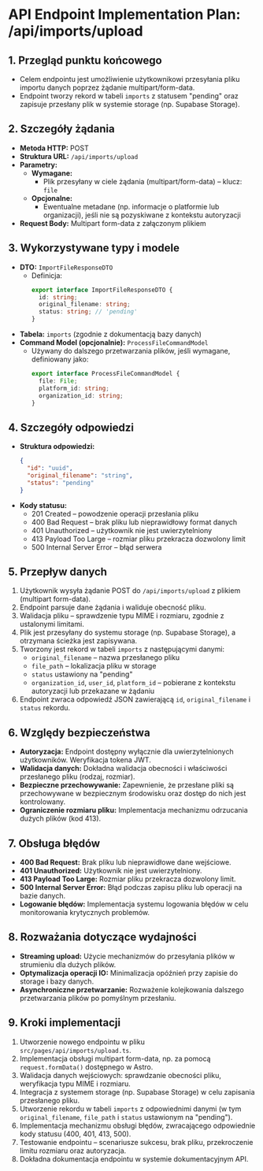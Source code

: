 # API Endpoint Implementation Plan: /api/imports/upload

## 1. Przegląd punktu końcowego

- Celem endpointu jest umożliwienie użytkownikowi przesyłania pliku importu danych poprzez żądanie multipart/form-data.
- Endpoint tworzy rekord w tabeli `imports` z statusem "pending" oraz zapisuje przesłany plik w systemie storage (np. Supabase Storage).

## 2. Szczegóły żądania

- **Metoda HTTP:** POST
- **Struktura URL:** `/api/imports/upload`
- **Parametry:**
  - **Wymagane:**
    - Plik przesyłany w ciele żądania (multipart/form-data) – klucz: `file`
  - **Opcjonalne:**
    - Ewentualne metadane (np. informacje o platformie lub organizacji), jeśli nie są pozyskiwane z kontekstu autoryzacji
- **Request Body:** Multipart form-data z załączonym plikiem

## 3. Wykorzystywane typy i modele

- **DTO:** `ImportFileResponseDTO`
  - Definicja:
    ```typescript
    export interface ImportFileResponseDTO {
      id: string;
      original_filename: string;
      status: string; // 'pending'
    }
    ```
- **Tabela:** `imports` (zgodnie z dokumentacją bazy danych)
- **Command Model (opcjonalnie):** `ProcessFileCommandModel`
  - Używany do dalszego przetwarzania plików, jeśli wymagane, definiowany jako:
    ```typescript
    export interface ProcessFileCommandModel {
      file: File;
      platform_id: string;
      organization_id: string;
    }
    ```

## 4. Szczegóły odpowiedzi

- **Struktura odpowiedzi:**
  ```json
  {
    "id": "uuid",
    "original_filename": "string",
    "status": "pending"
  }
  ```
- **Kody statusu:**
  - 201 Created – powodzenie operacji przesłania pliku
  - 400 Bad Request – brak pliku lub nieprawidłowy format danych
  - 401 Unauthorized – użytkownik nie jest uwierzytelniony
  - 413 Payload Too Large – rozmiar pliku przekracza dozwolony limit
  - 500 Internal Server Error – błąd serwera

## 5. Przepływ danych

1. Użytkownik wysyła żądanie POST do `/api/imports/upload` z plikiem (multipart form-data).
2. Endpoint parsuje dane żądania i waliduje obecność pliku.
3. Walidacja pliku – sprawdzenie typu MIME i rozmiaru, zgodnie z ustalonymi limitami.
4. Plik jest przesyłany do systemu storage (np. Supabase Storage), a otrzymana ścieżka jest zapisywana.
5. Tworzony jest rekord w tabeli `imports` z następującymi danymi:
   - `original_filename` – nazwa przesłanego pliku
   - `file_path` – lokalizacja pliku w storage
   - `status` ustawiony na "pending"
   - `organization_id`, `user_id`, `platform_id` – pobierane z kontekstu autoryzacji lub przekazane w żądaniu
6. Endpoint zwraca odpowiedź JSON zawierającą `id`, `original_filename` i `status` rekordu.

## 6. Względy bezpieczeństwa

- **Autoryzacja:** Endpoint dostępny wyłącznie dla uwierzytelnionych użytkowników. Weryfikacja tokena JWT.
- **Walidacja danych:** Dokładna walidacja obecności i właściwości przesłanego pliku (rodzaj, rozmiar).
- **Bezpieczne przechowywanie:** Zapewnienie, że przesłane pliki są przechowywane w bezpiecznym środowisku oraz dostęp do nich jest kontrolowany.
- **Ograniczenie rozmiaru pliku:** Implementacja mechanizmu odrzucania dużych plików (kod 413).

## 7. Obsługa błędów

- **400 Bad Request:** Brak pliku lub nieprawidłowe dane wejściowe.
- **401 Unauthorized:** Użytkownik nie jest uwierzytelniony.
- **413 Payload Too Large:** Rozmiar pliku przekracza dozwolony limit.
- **500 Internal Server Error:** Błąd podczas zapisu pliku lub operacji na bazie danych.
- **Logowanie błędów:** Implementacja systemu logowania błędów w celu monitorowania krytycznych problemów.

## 8. Rozważania dotyczące wydajności

- **Streaming upload:** Użycie mechanizmów do przesyłania plików w strumieniu dla dużych plików.
- **Optymalizacja operacji IO:** Minimalizacja opóźnień przy zapisie do storage i bazy danych.
- **Asynchroniczne przetwarzanie:** Rozważenie kolejkowania dalszego przetwarzania plików po pomyślnym przesłaniu.

## 9. Kroki implementacji

1. Utworzenie nowego endpointu w pliku `src/pages/api/imports/upload.ts`.
2. Implementacja obsługi multipart form-data, np. za pomocą `request.formData()` dostępnego w Astro.
3. Walidacja danych wejściowych: sprawdzanie obecności pliku, weryfikacja typu MIME i rozmiaru.
4. Integracja z systemem storage (np. Supabase Storage) w celu zapisania przesłanego pliku.
5. Utworzenie rekordu w tabeli `imports` z odpowiednimi danymi (w tym `original_filename`, `file_path` i `status` ustawionym na "pending").
6. Implementacja mechanizmu obsługi błędów, zwracającego odpowiednie kody statusu (400, 401, 413, 500).
7. Testowanie endpointu – scenariusze sukcesu, brak pliku, przekroczenie limitu rozmiaru oraz autoryzacja.
8. Dokładna dokumentacja endpointu w systemie dokumentacyjnym API.
